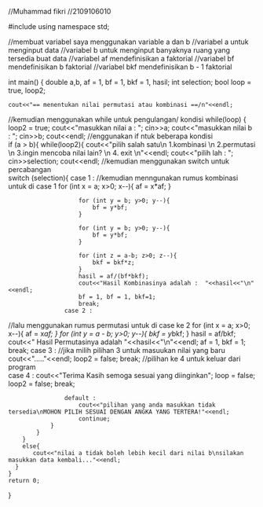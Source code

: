//Muhammad fikri
//2109106010

#include <iostream>
using namespace std;

//membuat variabel saya menggunakan variable a dan b
//variabel a untuk menginput data
//variabel b untuk menginput banyaknya ruang yang tersedia buat data
//variabel af mendefinisikan a faktorial
//variabel bf mendefinisikan b faktorial
//variabel bkf mendefinisikan b - 1 faktorial

int main() {
	double a,b, af = 1, bf = 1, bkf = 1, hasil;
	int selection;
	bool loop = true, loop2;
	
	cout<<"== menentukan nilai permutasi atau kombinasi ==/n"<<endl;
//kemudian menggunakan while untuk pengulangan/ kondisi
	while(loop) {
		loop2 = true;
		cout<<"masukkan nilai a : "; cin>>a;
		cout<<"masukkan nilai b : "; cin>>b;
		cout<<endl;
//enggunakan if ntuk beberapa kondisi	
		if (a > b){
			while(loop2){
				cout<<"pilih salah satu\n 1.kombinasi \n 2.permutasi \n 3.ingin mencoba nilai lain? \n 4. exit \n"<<endl;
				cout<<"pilih lah : "; cin>>selection; cout<<endl;
//kemudian menggunakan switch untuk percabangan 				
				switch (selection){
					case 1 :
//kemudian menngunakan rumus kombinasi untuk di case 1
            			for (int x = a; x>0; x--){
             				 af = x*af;
            			}
            
            			for (int y = b; y>0; y--){
              				bf = y*bf;
            			}
            			
            			for (int y = b; y>0; y--){
              				bf = y*bf;
            			}
            
            			for (int z = a-b; z>0; z--){
              				bkf = bkf*z;
            			}
            			hasil = af/(bf*bkf);
            			cout<<"Hasil Kombinasinya adalah :  "<<hasil<<"\n"<<endl;
            			bf = 1, bf = 1, bkf=1;
            			break;
					case 2 :
//lalu menggunakan rumus permutasi untuk di case ke 2
						for (int x = a; x>0; x--){
							af = x*af;
						}
						for (int y = a - b; y>0; y--){
							bkf = y*bkf;
						}
						hasil = af/bkf;
            			cout<<" Hasil Permutasinya adalah "<<hasil<<"\n"<<endl;
            			af = 1, bkf = 1;
            			break;
            		case 3 :
//jika milih pilihan 3 untuk masuukan nilai yang baru
            			cout<<"....."<<endl;
            			loop2 = false;
           			 	break;
//pilihan ke 4 untuk keluar dari program  
           			case 4 :
            			cout<<"Terima Kasih semoga sesuai yang diinginkan";
            			loop = false;
           			 	loop2 = false;
            			break;
            			
            		default :
            			cout<<"pilihan yang anda masukkan tidak tersedia\nMOHON PILIH SESUAI DENGAN ANGKA YANG TERTERA!"<<endl;
            			continue;
				}
			}
		}
		else{
      	   cout<<"nilai a tidak boleh lebih kecil dari nilai b\nsilakan masukkan data kembali..."<<endl;
      }
    }
    return 0;
}
